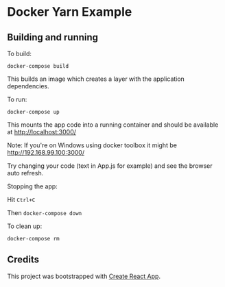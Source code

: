 # Docker Yarn Example

## Building and running

To build:

`docker-compose build`

This builds an image which creates a layer with the application dependencies.

To run:

`docker-compose up`

This mounts the app code into a running container and should be available at <http://localhost:3000/>

Note: If you're on Windows using docker toolbox it might be <http://192.168.99.100:3000/>

Try changing your code (text in App.js for example) and see the browser auto refresh.

Stopping the app:

Hit `Ctrl+C`

Then `docker-compose down`

To clean up:

`docker-compose rm`

## Credits

This project was bootstrapped with [Create React App](https://github.com/facebook/create-react-app).

